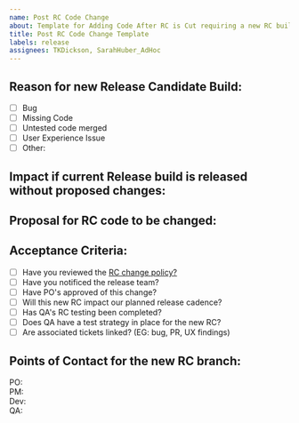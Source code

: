 ```yaml
---
name: Post RC Code Change
about: Template for Adding Code After RC is Cut requiring a new RC build
title: Post RC Code Change Template
labels: release
assignees: TKDickson, SarahHuber_AdHoc
---
```

<!-- Please fill out all of the relevant sections of this template. Please do not delete any areas of this template. The tickets can be updated as the sections are finished and any section that doesn't need to have info should be labeled as NA -->

## Reason for new Release Candidate Build:
- [ ] Bug
- [ ] Missing Code
- [ ] Untested code merged
- [ ] User Experience Issue
- [ ] Other: 
<!-- Enter the reason for needing a new RC to be cut / Ticket number for Bug or PR -->

## Impact if current Release build is released without proposed changes:
<!-- Enter the potential impact if the current RC is released as is, or the business impact if the current release "slips" for a cycle -->

## Proposal for RC code to be changed:
<!-- provide detail the proposed change -->

## Acceptance Criteria:
- [ ] Have you reviewed the [RC change policy?](https://github.com/department-of-veterans-affairs/va.gov-team/blob/master/products/va-mobile-app/Teams/QA%20and%20Release/Policies/Policy%20-%20Change%20Management%20for%20Adding%20New%20Code%20to%20the%20Release%20Branch.md)
- [ ] Have you notificed the release team?
- [ ] Have PO's approved of this change?
- [ ] Will this new RC impact our planned release cadence?
- [ ] Has QA's RC testing been completed?
- [ ] Does QA have a test strategy in place for the new RC?
- [ ] Are associated tickets linked? (EG: bug, PR, UX findings) 

## Points of Contact for the new RC branch:
<!-- Please enter points of contact for the following areas that will be addressing the new RC branch --!>
PO:<br>
PM:<br>
Dev:<br>
QA:
